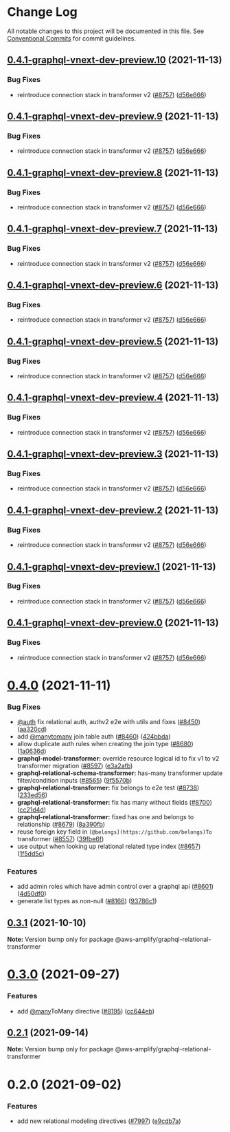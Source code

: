 # Change Log

All notable changes to this project will be documented in this file.
See [Conventional Commits](https://conventionalcommits.org) for commit guidelines.

## [0.4.1-graphql-vnext-dev-preview.10](https://github.com/aws-amplify/amplify-cli/compare/@aws-amplify/graphql-relational-transformer@0.4.0...@aws-amplify/graphql-relational-transformer@0.4.1-graphql-vnext-dev-preview.10) (2021-11-13)


### Bug Fixes

* reintroduce connection stack in transformer v2 ([#8757](https://github.com/aws-amplify/amplify-cli/issues/8757)) ([d56e666](https://github.com/aws-amplify/amplify-cli/commit/d56e6666e66f3f740f7db60e2f422a6f5a7ead57))





## [0.4.1-graphql-vnext-dev-preview.9](https://github.com/aws-amplify/amplify-cli/compare/@aws-amplify/graphql-relational-transformer@0.4.0...@aws-amplify/graphql-relational-transformer@0.4.1-graphql-vnext-dev-preview.9) (2021-11-13)


### Bug Fixes

* reintroduce connection stack in transformer v2 ([#8757](https://github.com/aws-amplify/amplify-cli/issues/8757)) ([d56e666](https://github.com/aws-amplify/amplify-cli/commit/d56e6666e66f3f740f7db60e2f422a6f5a7ead57))





## [0.4.1-graphql-vnext-dev-preview.8](https://github.com/aws-amplify/amplify-cli/compare/@aws-amplify/graphql-relational-transformer@0.4.0...@aws-amplify/graphql-relational-transformer@0.4.1-graphql-vnext-dev-preview.8) (2021-11-13)


### Bug Fixes

* reintroduce connection stack in transformer v2 ([#8757](https://github.com/aws-amplify/amplify-cli/issues/8757)) ([d56e666](https://github.com/aws-amplify/amplify-cli/commit/d56e6666e66f3f740f7db60e2f422a6f5a7ead57))





## [0.4.1-graphql-vnext-dev-preview.7](https://github.com/aws-amplify/amplify-cli/compare/@aws-amplify/graphql-relational-transformer@0.4.0...@aws-amplify/graphql-relational-transformer@0.4.1-graphql-vnext-dev-preview.7) (2021-11-13)


### Bug Fixes

* reintroduce connection stack in transformer v2 ([#8757](https://github.com/aws-amplify/amplify-cli/issues/8757)) ([d56e666](https://github.com/aws-amplify/amplify-cli/commit/d56e6666e66f3f740f7db60e2f422a6f5a7ead57))





## [0.4.1-graphql-vnext-dev-preview.6](https://github.com/aws-amplify/amplify-cli/compare/@aws-amplify/graphql-relational-transformer@0.4.0...@aws-amplify/graphql-relational-transformer@0.4.1-graphql-vnext-dev-preview.6) (2021-11-13)


### Bug Fixes

* reintroduce connection stack in transformer v2 ([#8757](https://github.com/aws-amplify/amplify-cli/issues/8757)) ([d56e666](https://github.com/aws-amplify/amplify-cli/commit/d56e6666e66f3f740f7db60e2f422a6f5a7ead57))





## [0.4.1-graphql-vnext-dev-preview.5](https://github.com/aws-amplify/amplify-cli/compare/@aws-amplify/graphql-relational-transformer@0.4.0...@aws-amplify/graphql-relational-transformer@0.4.1-graphql-vnext-dev-preview.5) (2021-11-13)


### Bug Fixes

* reintroduce connection stack in transformer v2 ([#8757](https://github.com/aws-amplify/amplify-cli/issues/8757)) ([d56e666](https://github.com/aws-amplify/amplify-cli/commit/d56e6666e66f3f740f7db60e2f422a6f5a7ead57))





## [0.4.1-graphql-vnext-dev-preview.4](https://github.com/aws-amplify/amplify-cli/compare/@aws-amplify/graphql-relational-transformer@0.4.0...@aws-amplify/graphql-relational-transformer@0.4.1-graphql-vnext-dev-preview.4) (2021-11-13)


### Bug Fixes

* reintroduce connection stack in transformer v2 ([#8757](https://github.com/aws-amplify/amplify-cli/issues/8757)) ([d56e666](https://github.com/aws-amplify/amplify-cli/commit/d56e6666e66f3f740f7db60e2f422a6f5a7ead57))





## [0.4.1-graphql-vnext-dev-preview.3](https://github.com/aws-amplify/amplify-cli/compare/@aws-amplify/graphql-relational-transformer@0.4.0...@aws-amplify/graphql-relational-transformer@0.4.1-graphql-vnext-dev-preview.3) (2021-11-13)


### Bug Fixes

* reintroduce connection stack in transformer v2 ([#8757](https://github.com/aws-amplify/amplify-cli/issues/8757)) ([d56e666](https://github.com/aws-amplify/amplify-cli/commit/d56e6666e66f3f740f7db60e2f422a6f5a7ead57))





## [0.4.1-graphql-vnext-dev-preview.2](https://github.com/aws-amplify/amplify-cli/compare/@aws-amplify/graphql-relational-transformer@0.4.0...@aws-amplify/graphql-relational-transformer@0.4.1-graphql-vnext-dev-preview.2) (2021-11-13)


### Bug Fixes

* reintroduce connection stack in transformer v2 ([#8757](https://github.com/aws-amplify/amplify-cli/issues/8757)) ([d56e666](https://github.com/aws-amplify/amplify-cli/commit/d56e6666e66f3f740f7db60e2f422a6f5a7ead57))





## [0.4.1-graphql-vnext-dev-preview.1](https://github.com/aws-amplify/amplify-cli/compare/@aws-amplify/graphql-relational-transformer@0.4.0...@aws-amplify/graphql-relational-transformer@0.4.1-graphql-vnext-dev-preview.1) (2021-11-13)


### Bug Fixes

* reintroduce connection stack in transformer v2 ([#8757](https://github.com/aws-amplify/amplify-cli/issues/8757)) ([d56e666](https://github.com/aws-amplify/amplify-cli/commit/d56e6666e66f3f740f7db60e2f422a6f5a7ead57))





## [0.4.1-graphql-vnext-dev-preview.0](https://github.com/aws-amplify/amplify-cli/compare/@aws-amplify/graphql-relational-transformer@0.4.0...@aws-amplify/graphql-relational-transformer@0.4.1-graphql-vnext-dev-preview.0) (2021-11-13)


### Bug Fixes

* reintroduce connection stack in transformer v2 ([#8757](https://github.com/aws-amplify/amplify-cli/issues/8757)) ([d56e666](https://github.com/aws-amplify/amplify-cli/commit/d56e6666e66f3f740f7db60e2f422a6f5a7ead57))





# [0.4.0](https://github.com/aws-amplify/amplify-cli/compare/@aws-amplify/graphql-relational-transformer@0.3.1...@aws-amplify/graphql-relational-transformer@0.4.0) (2021-11-11)


### Bug Fixes

* [@auth](https://github.com/auth) fix relational auth, authv2 e2e with utils and fixes ([#8450](https://github.com/aws-amplify/amplify-cli/issues/8450)) ([aa320cd](https://github.com/aws-amplify/amplify-cli/commit/aa320cd2414665a484438f0764cf68fd78caa26a))
* add [@manytomany](https://github.com/manytomany) join table auth ([#8460](https://github.com/aws-amplify/amplify-cli/issues/8460)) ([424bbda](https://github.com/aws-amplify/amplify-cli/commit/424bbda410fbab100d475d37fa9ab291bfd05317))
* allow duplicate auth rules when creating the join type ([#8680](https://github.com/aws-amplify/amplify-cli/issues/8680)) ([1a0636d](https://github.com/aws-amplify/amplify-cli/commit/1a0636d72d010b9d0ed18d511f853bcbffa9d421))
* **graphql-model-transformer:** override resource logical id to fix v1 to v2 transformer migration ([#8597](https://github.com/aws-amplify/amplify-cli/issues/8597)) ([e3a2afb](https://github.com/aws-amplify/amplify-cli/commit/e3a2afbbed6e97f143fc7c83064e2193f4c91bdd))
* **graphql-relational-schema-transformer:** has-many transformer update filter/condition inputs ([#8565](https://github.com/aws-amplify/amplify-cli/issues/8565)) ([9f5570b](https://github.com/aws-amplify/amplify-cli/commit/9f5570b6095ba57f2f3e514279a2f13f041e2b38))
* **graphql-relational-transformer:** fix belongs to e2e test ([#8738](https://github.com/aws-amplify/amplify-cli/issues/8738)) ([233ed56](https://github.com/aws-amplify/amplify-cli/commit/233ed56d2fc74020321816c53555cb04b23b9d6a))
* **graphql-relational-transformer:** fix has many without fields ([#8700](https://github.com/aws-amplify/amplify-cli/issues/8700)) ([cc21d4d](https://github.com/aws-amplify/amplify-cli/commit/cc21d4dcf827a9ef27a89dffe828f3726a03ecea))
* **graphql-relational-transformer:** fixed has one and belongs to relationship ([#8679](https://github.com/aws-amplify/amplify-cli/issues/8679)) ([8a390fb](https://github.com/aws-amplify/amplify-cli/commit/8a390fba8a34002abb94d28702db2dde088811d9))
* reuse foreign key field in `[@belongs](https://github.com/belongs)To` transformer ([#8557](https://github.com/aws-amplify/amplify-cli/issues/8557)) ([39fbe6f](https://github.com/aws-amplify/amplify-cli/commit/39fbe6f61687a0ffbaff5914069f64a69c23e0d6))
* use output when looking up relational related type index ([#8657](https://github.com/aws-amplify/amplify-cli/issues/8657)) ([1f5dd5c](https://github.com/aws-amplify/amplify-cli/commit/1f5dd5ce2eeb3b91a13c7e2bd9e3ffbfcab0c3fe))


### Features

* add admin roles which have admin control over a graphql api ([#8601](https://github.com/aws-amplify/amplify-cli/issues/8601)) ([4d50df0](https://github.com/aws-amplify/amplify-cli/commit/4d50df000c6e11165d2da766c0eaa0097d88a0c2))
* generate list types as non-null ([#8166](https://github.com/aws-amplify/amplify-cli/issues/8166)) ([93786c1](https://github.com/aws-amplify/amplify-cli/commit/93786c13ef04c72748ca32a1ef7878c0e6b5b129))





## [0.3.1](https://github.com/aws-amplify/amplify-cli/compare/@aws-amplify/graphql-relational-transformer@0.3.0...@aws-amplify/graphql-relational-transformer@0.3.1) (2021-10-10)

**Note:** Version bump only for package @aws-amplify/graphql-relational-transformer





# [0.3.0](https://github.com/aws-amplify/amplify-cli/compare/@aws-amplify/graphql-relational-transformer@0.2.1...@aws-amplify/graphql-relational-transformer@0.3.0) (2021-09-27)


### Features

* add [@many](https://github.com/many)ToMany directive ([#8195](https://github.com/aws-amplify/amplify-cli/issues/8195)) ([cc644eb](https://github.com/aws-amplify/amplify-cli/commit/cc644ebc4968f29ad6b3f0b42013d7ee6a142f7e))





## [0.2.1](https://github.com/aws-amplify/amplify-cli/compare/@aws-amplify/graphql-relational-transformer@0.2.0...@aws-amplify/graphql-relational-transformer@0.2.1) (2021-09-14)

**Note:** Version bump only for package @aws-amplify/graphql-relational-transformer





# 0.2.0 (2021-09-02)


### Features

* add new relational modeling directives ([#7997](https://github.com/aws-amplify/amplify-cli/issues/7997)) ([e9cdb7a](https://github.com/aws-amplify/amplify-cli/commit/e9cdb7a1a45b8f16546952a469ab2d45f82e855c))
